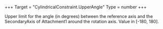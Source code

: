 +++
Target = "CylindricalConstraint.UpperAngle"
Type = number
+++

Upper limit for the angle (in degrees) between the reference axis and the SecondaryAxis of Attachment1 around the rotation axis. Value in [-180, 180].